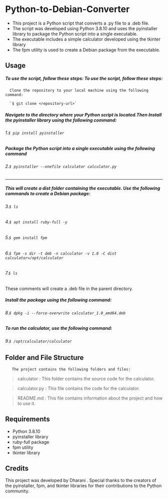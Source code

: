 # Python-to-Debian-Converter

- This project is a Python script that converts a .py file to a .deb file.
-  The script was developed using Python 3.8.10 and uses the pyinstaller library to package the Python script into a single executable.
- The executable includes a simple calculator developed using the tkinter library
- The fpm utility is used to create a Debian package from the executable.


## Usage 

##### To use the script, follow these steps:      To use the script, follow these steps:    
      
	  Clone the repository to your local machine using the following command:
      
	  `$ git clone <repository-url>`
 
 ##### Navigate to the directory where your Python script is located.Then Install the pyinstaller library using the following command:
      
######  1.`$ pip install pyinstaller`

 ##### Package the Python script into a single executable using the following command    
 
######  2.`$ pyinstaller --onefile calculator calculator.py`
----
 ##### This will create a dist folder containing the executable. Use the following commands to create a Debian package:
      
######  3.`$ ls`
######  4.`$ apt install ruby-full -y`
######  5.`$ gem install fpm`
######  6.`$ fpm -s dir -t deb -n calculator -v 1.0 -C dist calculator=/opt/calculator`
######  7.`$ ls`
These comments  will create a .deb file in the parent directory.

 ##### Install the package using the following command:
 
######  8.`$ dpkg -i --force-overwrite calculator_1.0_amd64.deb`

 ##### To run the calculator, use the following command:
 
######  9.`$ /opt/calculator/calculator`


 ## Folder and File Structure

       The project contains the following folders and files:
> calculator : This folder contains the source code for the calculator.

>calculator.py : This file contains the code for the calculator.

>README.md : This file contains information about the project and how to use it.
		  

## Requirements

- Python 3.8.10
- pyinstaller library
- ruby-full package
- fpm utility
- tkinter library


## Credits

This project was developed by Dharani . Special thanks to the creators of the pyinstaller, fpm, and tkinter libraries for their contributions to the Python community.

